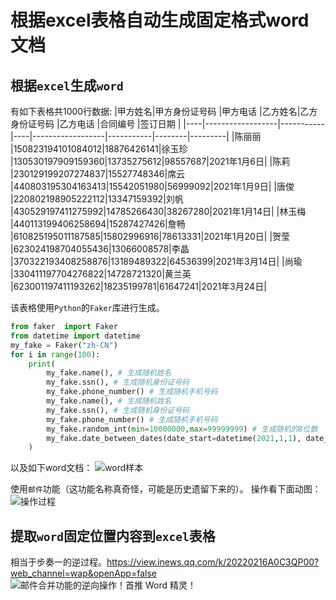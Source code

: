 # 根据excel表格自动生成固定格式word文档

## 根据`excel`生成`word`
有如下表格共1000行数据:
|甲方姓名|甲方身份证号码           |甲方电话       |乙方姓名|乙方身份证号码           |乙方电话       |合同编号    |签订日期     |
|----|------------------|-----------|----|------------------|-----------|--------|---------|
|陈丽丽 |150823194101084012|18876426141|徐玉珍 |130530197909159360|13735275612|98557687|2021年1月6日|
|陈莉  |230129199207274837|15527748346|席云  |440803195304163413|15542051980|56999092|2021年1月9日|
|唐俊  |220802198905222112|13347159392|刘帆  |430529197411275992|14785266430|38267280|2021年1月14日|
|林玉梅 |440113199406258694|15287427426|詹畅  |610825195011187585|15802996916|78613331|2021年1月20日|
|贺莹  |623024198704055436|13066008578|李晶  |370322193408258876|13189489322|64536399|2021年3月14日|
|尚瑜  |330411197704276822|14728721320|黄兰英 |623001197411193262|18235199781|61647241|2021年3月24日|

该表格使用`Python`的`Faker`库进行生成。
```python
from faker  import Faker
from datetime import datetime
my_fake = Faker("zh-CN")
for i in range(100):
    print(
        my_fake.name(), # 生成随机姓名
        my_fake.ssn(), # 生成随机身份证号码
        my_fake.phone_number() # 生成随机手机号码
        my_fake.name(), # 生成随机姓名
        my_fake.ssn(), # 生成随机身份证号码
        my_fake.phone_number() # 生成随机手机号码
        my_fake.random_int(min=10000000,max=99999999) # 生成随机的8位数
        my_fake.date_between_dates(date_start=datetime(2021,1,1), date_end=datetime(2022,12,31)) # 生成日期
    )
```
以及如下word文档：
![word样本](房屋租赁合同_01.png)

使用`邮件`功能（这功能名称真奇怪，可能是历史遗留下来的）。
操作看下面动图：
![操作过程](动画.gif)

## 提取`word`固定位置内容到`excel`表格
相当于步奏一的逆过程。https://view.inews.qq.com/k/20220216A0C3QP00?web_channel=wap&openApp=false
![邮件合并功能的逆向操作！首推 Word 精灵！](http://inews.gtimg.com/newsapp_bt/0/14527166684/641)
